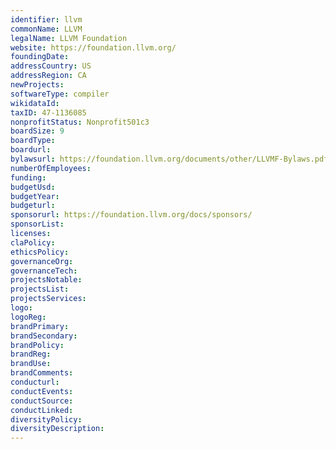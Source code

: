 ```yaml
---
identifier: llvm
commonName: LLVM
legalName: LLVM Foundation
website: https://foundation.llvm.org/
foundingDate:
addressCountry: US
addressRegion: CA
newProjects:
softwareType: compiler
wikidataId: 
taxID: 47-1136085
nonprofitStatus: Nonprofit501c3
boardSize: 9
boardType:
boardurl:
bylawsurl: https://foundation.llvm.org/documents/other/LLVMF-Bylaws.pdf
numberOfEmployees:
funding:
budgetUsd:
budgetYear:
budgeturl:
sponsorurl: https://foundation.llvm.org/docs/sponsors/
sponsorList:
licenses:
claPolicy:
ethicsPolicy:
governanceOrg:
governanceTech:
projectsNotable:
projectsList:
projectsServices:
logo:
logoReg:
brandPrimary:
brandSecondary:
brandPolicy:
brandReg:
brandUse:
brandComments:
conducturl:
conductEvents:
conductSource:
conductLinked:
diversityPolicy:
diversityDescription:
---
```


